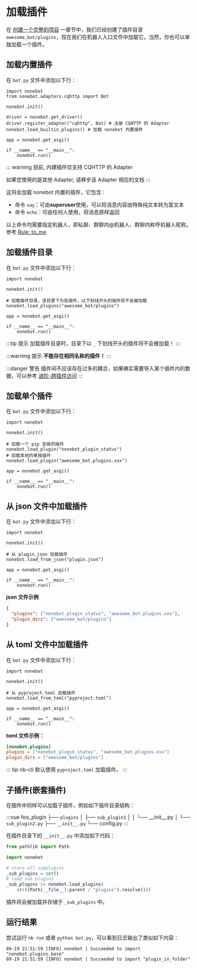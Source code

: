 # 加载插件

在 [创建一个完整的项目](creating-a-project) 一章节中，我们已经创建了插件目录 `awesome_bot/plugins`，现在我们在机器人入口文件中加载它。当然，你也可以单独加载一个插件。

## 加载内置插件

在 `bot.py` 文件中添加以下行：

```python{8}
import nonebot
from nonebot.adapters.cqhttp import Bot

nonebot.init()

driver = nonebot.get_driver()
driver.register_adapter("cqhttp", Bot) # 注册 CQHTTP 的 Adapter
nonebot.load_builtin_plugins() # 加载 nonebot 内置插件

app = nonebot.get_asgi()

if __name__ == "__main__":
    nonebot.run()
```

::: warning
目前, 内建插件仅支持 CQHTTP 的 Adapter

如果您使用的是其他 Adapter, 请移步该 Adapter 相应的文档
:::

这将会加载 nonebot 内置的插件，它包含：

- 命令 `say`：可由**superuser**使用，可以将消息内容由特殊纯文本转为富文本
- 命令 `echo`：可由任何人使用，将消息原样返回

以上命令均需要指定机器人，即私聊、群聊内@机器人、群聊内称呼机器人昵称。参考 [Rule: to_me](../api/rule.md#to-me)

## 加载插件目录

在 `bot.py` 文件中添加以下行：

```python{6}
import nonebot

nonebot.init()

# 加载插件目录，该目录下为各插件，以下划线开头的插件将不会被加载
nonebot.load_plugins("awesome_bot/plugins")

app = nonebot.get_asgi()

if __name__ == "__main__":
    nonebot.run()
```

:::tip 提示
加载插件目录时，目录下以 `_` 下划线开头的插件将不会被加载！
:::

:::warning 提示
**不能存在相同名称的插件！**
:::

:::danger 警告
插件间不应该存在过多的耦合，如果确实需要导入某个插件内的数据，可以参考 [进阶-跨插件访问](../advanced/export-and-require.md)
:::

## 加载单个插件

在 `bot.py` 文件中添加以下行：

```python{6,8}
import nonebot

nonebot.init()

# 加载一个 pip 安装的插件
nonebot.load_plugin("nonebot_plugin_status")
# 加载本地的单独插件
nonebot.load_plugin("awesome_bot.plugins.xxx")

app = nonebot.get_asgi()

if __name__ == "__main__":
    nonebot.run()
```

## 从 json 文件中加载插件

在 `bot.py` 文件中添加以下行：

```python{6}
import nonebot

nonebot.init()

# 从 plugin.json 加载插件
nonebot.load_from_json("plugin.json")

app = nonebot.get_asgi()

if __name__ == "__main__":
    nonebot.run()
```

**json 文件示例**

```json
{
  "plugins": ["nonebot_plugin_status", "awesome_bot.plugins.xxx"],
  "plugin_dirs": ["awesome_bot/plugins"]
}
```

## 从 toml 文件中加载插件

在 `bot.py` 文件中添加以下行：

```python{6}
import nonebot

nonebot.init()

# 从 pyproject.toml 加载插件
nonebot.load_from_toml("pyproject.toml")

app = nonebot.get_asgi()

if __name__ == "__main__":
    nonebot.run()
```

**toml 文件示例：**

```toml
[nonebot.plugins]
plugins = ["nonebot_plugin_status", "awesome_bot.plugins.xxx"]
plugin_dirs = ["awesome_bot/plugins"]
```

::: tip
nb-cli 默认使用 `pyproject.toml` 加载插件。
:::

## 子插件(嵌套插件)

在插件中同样可以加载子插件，例如如下插件目录结构：

<!-- prettier-ignore-start -->
:::vue
foo_plugin
├── `plugins`
│   ├── `sub_plugin1`
│   │  └── \_\_init\_\_.py
│   └── `sub_plugin2.py`
├── `__init__.py`
└── config.py
:::
<!-- prettier-ignore-end -->

在插件目录下的 `__init__.py` 中添加如下代码：

```python
from pathlib import Path

import nonebot

# store all subplugins
_sub_plugins = set()
# load sub plugins
_sub_plugins |= nonebot.load_plugins(
    str((Path(__file__).parent / "plugins").resolve()))
```

插件将会被加载并存储于 `_sub_plugins` 中。

## 运行结果

尝试运行 `nb run` 或者 `python bot.py`，可以看到日志输出了类似如下内容：

```plain
09-19 21:51:59 [INFO] nonebot | Succeeded to import "nonebot.plugins.base"
09-19 21:51:59 [INFO] nonebot | Succeeded to import "plugin_in_folder"
```
